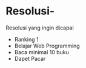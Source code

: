 # Resolusi-
Resolusi yang ingin dicapai
- Ranking 1
- Belajar Web Programming
- Baca minimal 10 buku
- Dapet Pacar
